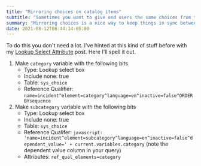 ```yaml
---
title: "Mirroring choices on catalog items"
subtitle: "Sometimes you want to give end users the same choices from the platform"
summary: "Mirroring choices is a nice way to keep things in sync between standard forms and catalog items"
date: 2021-08-12T06:44:14-05:00
---
```


To do this you don't need a lot.  I've hinted at this kind of stuff before with my [Lookup Select Attribute] post.  Here I'll spell it out.

1. Make `category` variable with the following bits
    - Type: Lookup select box
    - Include none: true 
    - Table: `sys_choice`
    - Reference Qualifier: `name=incident^element=category^language=en^inactive=false^ORDERBYsequence`
2. Make `subcategory` variable with the following bits
    - Type: Lookup select box
    - Include none: true
    - Table: `sys_choice`
    - Reference Qualifer: `javascript: 'name=incident^element=subcategory^language=en^inactive=false^dependent_value=' + current.variables.category`
      (note the dependent value column in your query)
    - Attributes: `ref_qual_elements=category`

[Lookup Select Attribute]: https://jace.pro/post/2017-10-28-lookup-select-attributes/